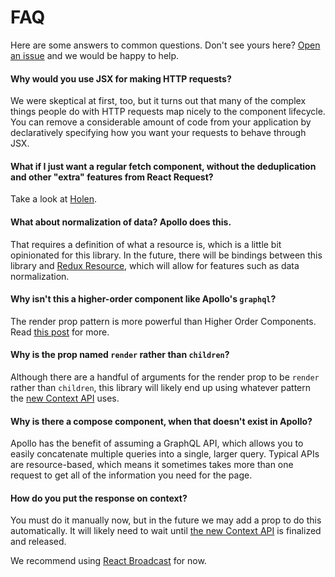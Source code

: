 # FAQ

Here are some answers to common questions. Don't see yours here?
[Open an issue](https://github.com/jmeas/react-request/issues/new) and
we would be happy to help.

#### Why would you use JSX for making HTTP requests?

We were skeptical at first, too, but it turns out that many of the complex things people do with HTTP requests map nicely to the
component lifecycle. You can remove a considerable amount of code from your application by declaratively specifying how you want
your requests to behave through JSX.

#### What if I just want a regular fetch component, without the deduplication and other "extra" features from React Request?

Take a look at [Holen](https://github.com/tkh44/holen).

#### What about normalization of data? Apollo does this.

That requires a definition of what a resource is, which is a little bit opinionated for this library.
In the future, there will be bindings between this library and
[Redux Resource](https://redux-resource.js.org), which will allow for features such as data normalization.

#### Why isn't this a higher-order component like Apollo's `graphql`?

The render prop pattern is more powerful than Higher Order Components. Read
[this post](https://cdb.reacttraining.com/use-a-render-prop-50de598f11ce) for more.

#### Why is the prop named `render` rather than `children`?

Although there are a handful of arguments for the render prop to be `render` rather than `children`, this library will
likely end up using whatever pattern the [new Context API](https://github.com/reactjs/rfcs/pull/2) uses.

#### Why is there a compose component, when that doesn't exist in Apollo?

Apollo has the benefit of assuming a GraphQL API, which allows you to easily concatenate multiple queries into a single, larger query.
Typical APIs are resource-based, which means it sometimes takes more than one request to get all of the information you need for the page.

#### How do you put the response on context?

You must do it manually now, but in the future we may add a prop to do this automatically. It will likely need to wait until
[the new Context API](https://github.com/reactjs/rfcs/pull/2) is finalized and released.

We recommend using [React Broadcast](https://github.com/ReactTraining/react-broadcast) for now.
